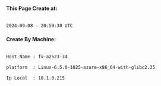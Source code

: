 
   
#### This Page Create at:

```bash

2024-09-08 - 20:59:30 UTC

```

#### Create By Machine:

```bash

Host Name : fv-az523-34

platform  : Linux-6.5.0-1025-azure-x86_64-with-glibc2.35

Ip Local  : 10.1.0.215

```

